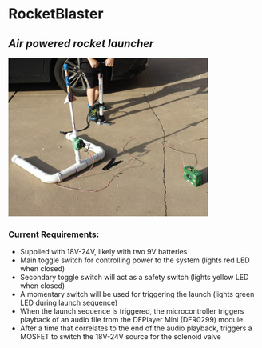 # RocketBlaster

## _Air powered rocket launcher_

<img src="images/RocketBlaster_v1.jpg" width=400>

### Current Requirements:

- Supplied with 18V-24V, likely with two 9V batteries
- Main toggle switch for controlling power to the system (lights red LED when closed)
- Secondary toggle switch will act as a safety switch (lights yellow LED when closed)
- A momentary switch will be used for triggering the launch (lights green LED during launch sequence)
- When the launch sequence is triggered, the microcontroller triggers playback of an audio file from the DFPlayer Mini (DFR0299) module
- After a time that correlates to the end of the audio playback, triggers a MOSFET to switch the 18V-24V source for the solenoid valve
